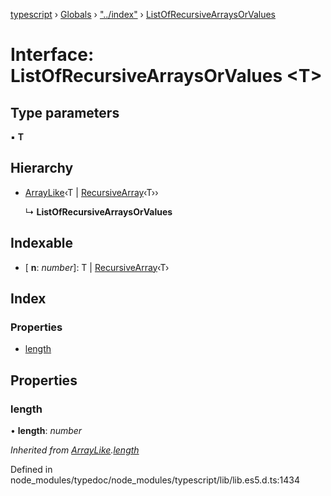 [typescript](../README.md) › [Globals](../globals.md) › ["../index"](../modules/____index_.md) › [ListOfRecursiveArraysOrValues](____index_.listofrecursivearraysorvalues.md)

# Interface: ListOfRecursiveArraysOrValues <**T**>

## Type parameters

▪ **T**

## Hierarchy

* [ArrayLike](arraylike.md)‹T | [RecursiveArray](____index_.recursivearray.md)‹T››

  ↳ **ListOfRecursiveArraysOrValues**

## Indexable

* \[ **n**: *number*\]: T | [RecursiveArray](____index_.recursivearray.md)‹T›

## Index

### Properties

* [length](____index_.listofrecursivearraysorvalues.md#length)

## Properties

###  length

• **length**: *number*

*Inherited from [ArrayLike](arraylike.md).[length](arraylike.md#length)*

Defined in node_modules/typedoc/node_modules/typescript/lib/lib.es5.d.ts:1434
